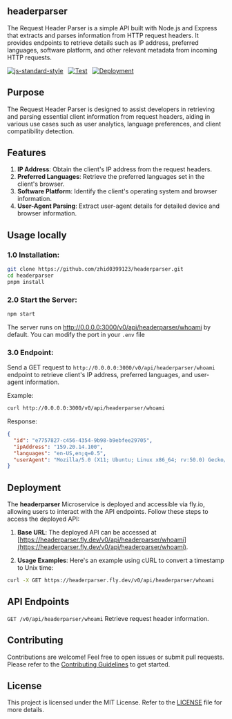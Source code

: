 ## headerparser

The Request Header Parser is a simple API built with Node.js and Express that extracts and parses information from HTTP request headers. It provides endpoints to retrieve details such as IP address, preferred languages, software platform, and other relevant metadata from incoming HTTP requests.

[![js-standard-style](https://img.shields.io/badge/style-standard-brightgreen.svg?style=flat)](https://standardjs.com/) &nbsp;
[![Test](https://github.com/zhid0399123/headerparser/actions/workflows/CI.yml/badge.svg)](https://github.com/zhid0399123/headerparser/actions/workflows/CI.yml) &nbsp;
[![Deployment](https://github.com/zhid0399123/headerparser/actions/workflows/fly.yml/badge.svg)](https://github.com/zhid0399123/headerparser/actions/workflows/fly.yml) &nbsp;

## Purpose

The Request Header Parser is designed to assist developers in retrieving and parsing essential client information from request headers, aiding in various use cases such as user analytics, language preferences, and client compatibility detection.

## Features

1. **IP Address**: Obtain the client's IP address from the request headers.
2. **Preferred Languages**: Retrieve the preferred languages set in the client's browser.
3. **Software Platform**: Identify the client's operating system and browser information.
4. **User-Agent Parsing**: Extract user-agent details for detailed device and browser information.

## Usage locally

### 1.0 Installation:

```bash
git clone https://github.com/zhid0399123/headerparser.git
cd headerparser
pnpm install
```

### 2.0 Start the Server:

```bash
npm start
```

The server runs on <a href="http://0.0.0.0:3000/v0/api/headerparser/whoami">http://0.0.0.0:3000/v0/api/headerparser/whoami</a> by default. You can modify the port in your `.env` file

### 3.0 Endpoint:

Send a GET request to `http://0.0.0.0:3000/v0/api/headerparser/whoami` endpoint to retrieve client's IP address, preferred languages, and user-agent information.

Example:

```bash
curl http://0.0.0.0:3000/v0/api/headerparser/whoami
```

Response:

```json
{
  "id": "e7757827-c456-4354-9b98-b9ebfee29705",
  "ipAddress": "159.20.14.100",
  "languages": "en-US,en;q=0.5",
  "userAgent": "Mozilla/5.0 (X11; Ubuntu; Linux x86_64; rv:50.0) Gecko/20100101 Firefox/50.0"
}
```

## Deployment

The **headerparser** Microservice is deployed and accessible via fly.io, allowing users to interact with the API endpoints. Follow these steps to access the deployed API:

1. **Base URL**: The deployed API can be accessed at [https://headerparser.fly.dev/v0/api/headerparser/whoami](https://headerparser.fly.dev/v0/api/headerparser/whoami).

2. **Usage Examples**: Here's an example using cURL to convert a timestamp to Unix time:

```bash
curl -X GET https://headerparser.fly.dev/v0/api/headerparser/whoami
```

## API Endpoints

`GET /v0/api/headerparser/whoami` Retrieve request header information.

## Contributing

Contributions are welcome! Feel free to open issues or submit pull requests. Please refer to the [Contributing Guidelines](CONTRIBUTING.md) to get started.

## License

This project is licensed under the MIT License. Refer to the [LICENSE](LICENSE) file for more details.
